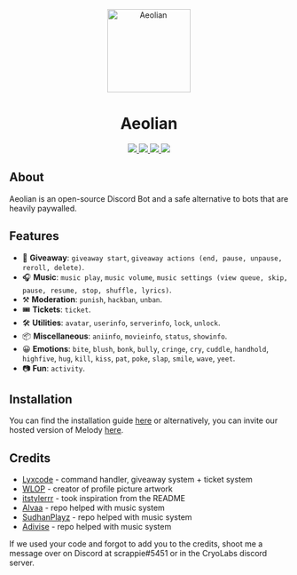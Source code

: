<div align=center>
  <a href="logo">
    <img src="https://cdn.discordapp.com/avatars/832289090128969787/6ef9db89424c395395882f875fed1ac0.webp?size=2048" alt="Aeolian" height="150px" width="150px"
  ></a>
  
</div>
  <h1 align=center>Aeolian</h1>

  <div align=center>
    <a href="https://github.com/discordjs">
      <img src="https://img.shields.io/badge/discord.js-v13.7.0-blue.svg?logo=npm">
    </a>

  <a href="#">
  <img src="https://img.shields.io/github/issues/cryolabs/Aeolian"
  </a>

  <a href="https://github.com/cryolabs/Aeolian">
  <img src="https://img.shields.io/github/stars/cryolabs/Aeolian"
  </a>

  <a href="https://discord.gg/HwkDSs7X82">
    <img src="https://img.shields.io/discord/838499177243738172?color=5865F2&logo=discord&logoColor=white"/>
   </a>
</div>

## About
Aeolian is an open-source Discord Bot and a safe alternative to bots that are heavily paywalled.

## Features
* 🎉 **Giveaway**: `giveaway start`, `giveaway actions (end, pause, unpause, reroll, delete)`.
* 🎧 **Music**: `music play`, `music volume`, `music settings (view queue, skip, pause, resume, stop, shuffle, lyrics)`.
* ⚒️ **Moderation**: `punish`, `hackban`, `unban`.
* 🎟️ **Tickets**: `ticket`.
* 🛠️ **Utilities**: `avatar`, `userinfo`, `serverinfo`, `lock`, `unlock`.
* 📦 **Miscellaneous**:  `aniinfo`, `movieinfo`, `status`, `showinfo`.
* 😀 **Emotions**: `bite`, `blush`, `bonk`, `bully`, `cringe`, `cry`, `cuddle`, `handhold`, `highfive`, `hug`, `kill`, `kiss`, `pat`, `poke`, `slap`, `smile`, `wave`, `yeet`.
* 📷 **Fun**: `activity`.

## Installation
You can find the installation guide [here](https://github.com/cryolabs/Melody/blob/master/docs/install.md) or alternatively, you can invite our hosted version of Melody [here](https://invite.jinxbot.ml).

## Credits
- [Lyxcode](https://youtube.com/c/Lyxcode) - command handler, giveaway system + ticket system
- [WLOP](https://www.artstation.com/wlop) - creator of profile picture artwork
- [itstylerrr](https://github.com/itstylerrr/Valiant) - took inspiration from the README
- [Alvaa](https://github.com/Allvaa/lavalink-musicbot) - repo helped with music system
- [SudhanPlayz](https://github.com/SudhanPlayz/Discord-MusicBot) - repo helped with music system
- [Adivise](https://github.com/Adivise/NanoSpacePlus) - repo helped with music system

If we used your code and forgot to add you to the credits, shoot me a message over on Discord at scrappie#5451 or in the CryoLabs discord server.